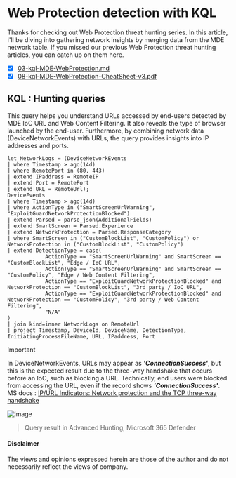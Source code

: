 # Web Protection detection with KQL
Thanks for checking out Web Protection threat hunting series. 
In this article, I'll be diving into gathering network insights by merging data from the MDE network table. 
If you missed our previous Web Protection threat hunting articles, you can catch up on them here.

- [x] [03-kql-MDE-WebProtection.md](https://github.com/LearningKijo/KQL/blob/main/KQL-Effective-Use/03-kql-MDE-WebProtection.md)
- [x] [08-kql-MDE-WebProtection-CheatSheet-v3.pdf](https://github.com/LearningKijo/KQL/blob/main/KQL-Effective-Use/08-kql-MDE-WebProtection-CheatSheet-v3.pdf)

## KQL : Hunting queries
This query helps you understand URLs accessed by end-users detected by MDE IoC URL and Web Content Filtering. 
It also reveals the type of browser launched by the end-user. 
Furthermore, by combining network data (DeviceNetworkEvents) with URLs, the query provides insights into IP addresses and ports.

```kql
let NetworkLogs = (DeviceNetworkEvents
| where Timestamp > ago(14d)
| where RemotePort in (80, 443)
| extend IPaddress = RemoteIP
| extend Port = RemotePort
| extend URL = RemoteUrl);
DeviceEvents
| where Timestamp > ago(14d)
| where ActionType in ("SmartScreenUrlWarning", "ExploitGuardNetworkProtectionBlocked")
| extend Parsed = parse_json(AdditionalFields)
| extend SmartScreen = Parsed.Experience
| extend NetworkProtection = Parsed.ResponseCategory
| where SmartScreen in ("CustomBlockList", "CustomPolicy") or NetworkProtection in ("CustomBlockList", "CustomPolicy")
| extend DetectionType = case(
            ActionType == "SmartScreenUrlWarning" and SmartScreen == "CustomBlockList", "Edge / IoC URL",
            ActionType == "SmartScreenUrlWarning" and SmartScreen == "CustomPolicy", "Edge / Web Content Filtering",
            ActionType == "ExploitGuardNetworkProtectionBlocked" and NetworkProtection == "CustomBlockList", "3rd party / IoC URL",
            ActionType == "ExploitGuardNetworkProtectionBlocked" and NetworkProtection == "CustomPolicy", "3rd party / Web Content Filtering",
            "N/A"
)
| join kind=inner NetworkLogs on RemoteUrl
| project Timestamp, DeviceId, DeviceName, DetectionType, InitiatingProcessFileName, URL, IPaddress, Port
```

> [!Important]
> In DeviceNetworkEvents, URLs may appear as ***'ConnectionSuccess'***, but this is the expected result due to the three-way handshake that occurs before an IoC, such as blocking a URL.
> Technically, end users were blocked from accessing the URL, even if the record shows ***'ConnectionSuccess'***.
> MS docs : [IP/URL Indicators: Network protection and the TCP three-way handshake](https://learn.microsoft.com/en-us/microsoft-365/security/defender-endpoint/manage-indicators?view=o365-worldwide#ipurl-indicators-network-protection-and-the-tcp-three-way-handshake)

![image](https://github.com/LearningKijo/KQL/assets/120234772/436cf538-496f-4b35-b257-6303383bc7c6)
> Query result in Advanced Hunting, Microsoft 365 Defender 

#### Disclaimer
The views and opinions expressed herein are those of the author and do not necessarily reflect the views of company.
